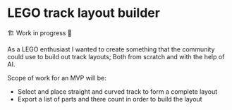 # LEGO track layout builder

🏗️ Work in progress 🚧

As a LEGO enthusiast I wanted to create something that the community could use
to build out track layouts; Both from scratch and with the help of AI.


Scope of work for an MVP will be:
- Select and place straight and curved track to form a complete layout
- Export a list of parts and there count in order to build the layout
